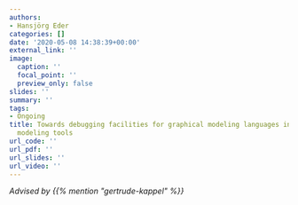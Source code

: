 ```yaml
---
authors:
- Hansjörg Eder
categories: []
date: '2020-05-08 14:38:39+00:00'
external_link: ''
image:
  caption: ''
  focal_point: ''
  preview_only: false
slides: ''
summary: ''
tags:
- Ongoing
title: Towards debugging facilities for graphical modeling languages in web-based
  modeling tools
url_code: ''
url_pdf: ''
url_slides: ''
url_video: ''
---
```




*Advised by {{% mention "gertrude-kappel" %}}*